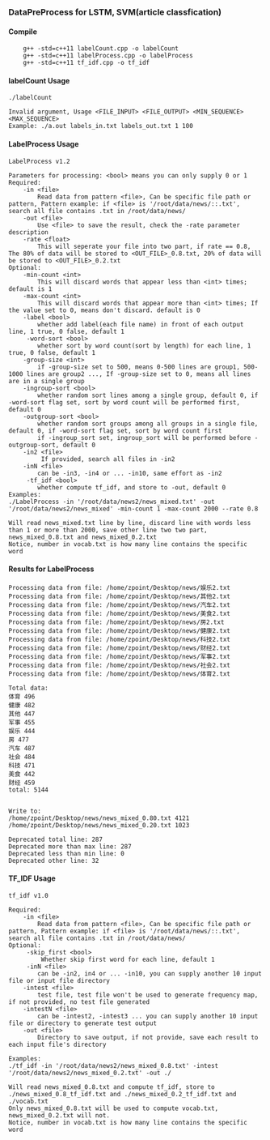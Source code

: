 ### DataPreProcess for LSTM, SVM(article classfication)

#### Compile

        g++ -std=c++11 labelCount.cpp -o labelCount
        g++ -std=c++11 labelProcess.cpp -o labelProcess
        g++ -std=c++11 tf_idf.cpp -o tf_idf

#### labelCount Usage

    ./labelCount

    Invalid argument, Usage <FILE_INPUT> <FILE_OUTPUT> <MIN_SEQUENCE> <MAX_SEQUENCE>
	Example: ./a.out labels_in.txt labels_out.txt 1 100

#### LabelProcess Usage

    LabelProcess v1.2

    Parameters for processing: <bool> means you can only supply 0 or 1
    Required:
        -in <file>
            Read data from pattern <file>, Can be specific file path or pattern, Pattern example: if <file> is '/root/data/news/::.txt', search all file contains .txt in /root/data/news/
        -out <file>
            Use <file> to save the result, check the -rate parameter description
        -rate <float>
            This will seperate your file into two part, if rate == 0.8, The 80% of data will be stored to <OUT_FILE>_0.8.txt, 20% of data will be stored to <OUT_FILE>_0.2.txt
    Optional: 
        -min-count <int>
            This will discard words that appear less than <int> times; default is 1
        -max-count <int>
            This will discard words that appear more than <int> times; If the value set to 0, means don't discard. default is 0
        -label <bool>
            whether add label(each file name) in front of each output line, 1 true, 0 false, default 1
         -word-sort <bool>
            whether sort by word count(sort by length) for each line, 1 true, 0 false, default 1
        -group-size <int>
            if -group-size set to 500, means 0-500 lines are group1, 500-1000 lines are group2 ..., If -group-size set to 0, means all lines are in a single group
        -ingroup-sort <bool>
            whether random sort lines among a single group, default 0, if -word-sort flag set, sort by word count will be performed first, default 0
        -outgroup-sort <bool>
            whether random sort groups among all groups in a single file, default 0, if -word-sort flag set, sort by word count first
            if -ingroup_sort set, ingroup_sort will be performed before -outgroup-sort, default 0
        -in2 <file>
             If provided, search all files in -in2
        -inN <file>
            can be -in3, -in4 or ... -in10, same effort as -in2
         -tf_idf <bool>
            whether compute tf_idf, and store to -out, default 0
    Examples:
    ./LabelProcess -in '/root/data/news2/news_mixed.txt' -out '/root/data/news2/news_mixed' -min-count 1 -max-count 2000 --rate 0.8

    Will read news_mixed.txt line by line, discard line with words less than 1 or more than 2000, save other line two two part, news_mixed_0.8.txt and news_mixed_0.2.txt
    Notice, number in vocab.txt is how many line contains the specific word


#### Results for LabelProcess

    Processing data from file: /home/zpoint/Desktop/news/娱乐2.txt
    Processing data from file: /home/zpoint/Desktop/news/其他2.txt
    Processing data from file: /home/zpoint/Desktop/news/汽车2.txt
    Processing data from file: /home/zpoint/Desktop/news/美食2.txt
    Processing data from file: /home/zpoint/Desktop/news/房2.txt
    Processing data from file: /home/zpoint/Desktop/news/健康2.txt
    Processing data from file: /home/zpoint/Desktop/news/科技2.txt
    Processing data from file: /home/zpoint/Desktop/news/财经2.txt
    Processing data from file: /home/zpoint/Desktop/news/军事2.txt
    Processing data from file: /home/zpoint/Desktop/news/社会2.txt
    Processing data from file: /home/zpoint/Desktop/news/体育2.txt

    Total data:
    体育 496
    健康 482
    其他 447
    军事 455
    娱乐 444
    房 477
    汽车 487
    社会 484
    科技 471
    美食 442
    财经 459
    total: 5144


    Write to:
    /home/zpoint/Desktop/news/news_mixed_0.80.txt 4121
    /home/zpoint/Desktop/news/news_mixed_0.20.txt 1023

    Deprecated total line: 287
    Deprecated more than max line: 287
    Deprecated less than min line: 0
    Deprecated other line: 32


#### TF_IDF Usage

    tf_idf v1.0

    Required:
        -in <file>
            Read data from pattern <file>, Can be specific file path or pattern, Pattern example: if <file> is '/root/data/news/::.txt', search all file contains .txt in /root/data/news/
    Optional:
         -skip_first <bool>
             Whether skip first word for each line, default 1
         -inN <file>
            can be -in2, in4 or ... -in10, you can supply another 10 input file or input file directory
        -intest <file>
            test file, test file won't be used to generate frequency map, if not provided, no test file generated
        -intestN <file>
            can be -intest2, -intest3 ... you can supply another 10 input file or directory to generate test output
        -out <file>
            Directory to save output, if not provide, save each result to each input file's directory

    Examples:
    ./tf_idf -in '/root/data/news2/news_mixed_0.8.txt' -intest '/root/data/news2/news_mixed_0.2.txt' -out ./ 

    Will read news_mixed_0.8.txt and compute tf_idf, store to ./news_mixed_0.8_tf_idf.txt and ./news_mixed_0.2_tf_idf.txt and ./vocab.txt
    Only news_mixed_0.8.txt will be used to compute vocab.txt, news_mixed_0.2.txt will not.
    Notice, number in vocab.txt is how many line contains the specific word

